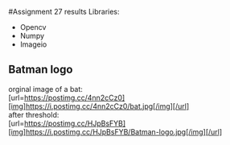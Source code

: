 #Assignment 27 results
Libraries:
* Opencv
* Numpy
* Imageio

## Batman logo
orginal image of a bat:<br/>
[url=https://postimg.cc/4nn2cCz0][img]https://i.postimg.cc/4nn2cCz0/bat.jpg[/img][/url]<br/>
after threshold: <br/>
[url=https://postimg.cc/HJpBsFYB][img]https://i.postimg.cc/HJpBsFYB/Batman-logo.jpg[/img][/url]

